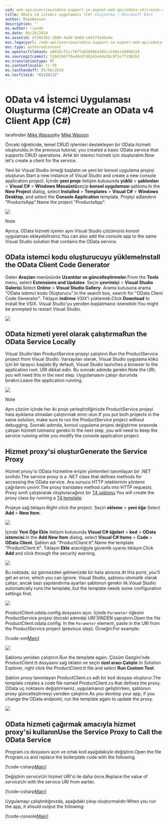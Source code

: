 ```yaml
---
uid: web-api/overview/odata-support-in-aspnet-web-api/odata-v4/create-an-odata-v4-client-app
title: OData v4 istemci uygulaması (C#) oluşturma | Microsoft Docs
author: MikeWasson
description: ''
ms.author: riande
ms.date: 06/26/2014
ms.assetid: 47202362-3808-4add-9a69-c9d1f91d5e4e
msc.legacyurl: /web-api/overview/odata-support-in-aspnet-web-api/odata-v4/create-an-odata-v4-client-app
msc.type: authoredcontent
ms.openlocfilehash: a0016cf2cc7bffe6268664395ccb38e140090310
ms.sourcegitcommit: 51b01b6ff8edde57d8243e4da28c9f1e7f1962b2
ms.translationtype: MT
ms.contentlocale: tr-TR
ms.lasthandoff: 05/06/2019
ms.locfileid: "65126132"
---
```

# <a name="create-an-odata-v4-client-app-c"></a><span data-ttu-id="fb67e-102">OData v4 İstemci Uygulaması Oluşturma (C#)</span><span class="sxs-lookup"><span data-stu-id="fb67e-102">Create an OData v4 Client App (C#)</span></span>

<span data-ttu-id="fb67e-103">tarafından [Mike Wasson](https://github.com/MikeWasson)</span><span class="sxs-lookup"><span data-stu-id="fb67e-103">by [Mike Wasson](https://github.com/MikeWasson)</span></span>

<span data-ttu-id="fb67e-104">Önceki öğreticide, temel CRUD işlemleri destekleyen bir OData hizmeti oluşturuldu.</span><span class="sxs-lookup"><span data-stu-id="fb67e-104">In the previous tutorial, you created a basic OData service that supports CRUD operations.</span></span> <span data-ttu-id="fb67e-105">Artık bir istemci hizmeti için oluşturalım.</span><span class="sxs-lookup"><span data-stu-id="fb67e-105">Now let's create a client for the service.</span></span>

<span data-ttu-id="fb67e-106">Yeni bir Visual Studio örneği başlatın ve yeni bir konsol uygulama projesi oluşturun.</span><span class="sxs-lookup"><span data-stu-id="fb67e-106">Start a new instance of Visual Studio and create a new console application project.</span></span> <span data-ttu-id="fb67e-107">İçinde **yeni proje** iletişim kutusunda **yüklü** &gt; **şablonları** &gt; **Visual C#** &gt; **Windows Masaüstü**seçip **konsol uygulaması** şablonu.</span><span class="sxs-lookup"><span data-stu-id="fb67e-107">In the **New Project** dialog, select **Installed** &gt; **Templates** &gt; **Visual C#** &gt; **Windows Desktop**, and select the **Console Application** template.</span></span> <span data-ttu-id="fb67e-108">Projeyi adlandırın &quot;ProductsApp&quot;.</span><span class="sxs-lookup"><span data-stu-id="fb67e-108">Name the project &quot;ProductsApp&quot;.</span></span>

![](create-an-odata-v4-client-app/_static/image1.png)

> [!NOTE]
> <span data-ttu-id="fb67e-109">Ayrıca, OData hizmeti içeren aynı Visual Studio çözümünü konsol uygulaması ekleyebilirsiniz.</span><span class="sxs-lookup"><span data-stu-id="fb67e-109">You can also add the console app to the same Visual Studio solution that contains the OData service.</span></span>

## <a name="install-the-odata-client-code-generator"></a><span data-ttu-id="fb67e-110">OData istemci kodu oluşturucuyu yükleme</span><span class="sxs-lookup"><span data-stu-id="fb67e-110">Install the OData Client Code Generator</span></span>

<span data-ttu-id="fb67e-111">Gelen **Araçları** menüsünde **Uzantılar ve güncelleştirmeler**.</span><span class="sxs-lookup"><span data-stu-id="fb67e-111">From the **Tools** menu, select **Extensions and Updates**.</span></span> <span data-ttu-id="fb67e-112">Seçin **çevrimiçi** &gt; **Visual Studio Galerisi**.</span><span class="sxs-lookup"><span data-stu-id="fb67e-112">Select **Online** &gt; **Visual Studio Gallery**.</span></span> <span data-ttu-id="fb67e-113">Arama kutusuna arama &quot;OData istemci kodu Oluşturucu&quot;.</span><span class="sxs-lookup"><span data-stu-id="fb67e-113">In the search box, search for &quot;OData Client Code Generator&quot;.</span></span> <span data-ttu-id="fb67e-114">Tıklayın **indirme** VSIX'i yüklemek.</span><span class="sxs-lookup"><span data-stu-id="fb67e-114">Click **Download** to install the VSIX.</span></span> <span data-ttu-id="fb67e-115">Visual Studio'yu yeniden başlatmanız istenebilir.</span><span class="sxs-lookup"><span data-stu-id="fb67e-115">You might be prompted to restart Visual Studio.</span></span>

[![](create-an-odata-v4-client-app/_static/image3.png)](create-an-odata-v4-client-app/_static/image2.png)

## <a name="run-the-odata-service-locally"></a><span data-ttu-id="fb67e-116">OData hizmeti yerel olarak çalıştırma</span><span class="sxs-lookup"><span data-stu-id="fb67e-116">Run the OData Service Locally</span></span>

<span data-ttu-id="fb67e-117">Visual Studio'dan ProductService projeyi çalıştırın.</span><span class="sxs-lookup"><span data-stu-id="fb67e-117">Run the ProductService project from Visual Studio.</span></span> <span data-ttu-id="fb67e-118">Varsayılan olarak, Visual Studio uygulama kökü için bir tarayıcı başlatır.</span><span class="sxs-lookup"><span data-stu-id="fb67e-118">By default, Visual Studio launches a browser to the application root.</span></span> <span data-ttu-id="fb67e-119">URI dikkat edin. Bu sonraki adımda gerekir.</span><span class="sxs-lookup"><span data-stu-id="fb67e-119">Note the URI; you will need this in the next step.</span></span> <span data-ttu-id="fb67e-120">Uygulamasını çalışır durumda bırakın.</span><span class="sxs-lookup"><span data-stu-id="fb67e-120">Leave the application running.</span></span>

![](create-an-odata-v4-client-app/_static/image4.png)

> [!NOTE]
> <span data-ttu-id="fb67e-121">Aynı çözüm içinde her iki proje yerleştirdiğinizde ProductService projeyi hata ayıklama olmadan çalıştırmak emin olun.</span><span class="sxs-lookup"><span data-stu-id="fb67e-121">If you put both projects in the same solution, make sure to run the ProductService project without debugging.</span></span> <span data-ttu-id="fb67e-122">Sonraki adımda, konsol uygulama projesi değiştirme sırasında çalışan hizmeti tutmanız gerekir.</span><span class="sxs-lookup"><span data-stu-id="fb67e-122">In the next step, you will need to keep the service running while you modify the console application project.</span></span>

## <a name="generate-the-service-proxy"></a><span data-ttu-id="fb67e-123">Hizmet proxy'si oluştur</span><span class="sxs-lookup"><span data-stu-id="fb67e-123">Generate the Service Proxy</span></span>

<span data-ttu-id="fb67e-124">Hizmet proxy'si OData hizmetine erişim yöntemleri tanımlayan bir .NET sınıfıdır.</span><span class="sxs-lookup"><span data-stu-id="fb67e-124">The service proxy is a .NET class that defines methods for accessing the OData service.</span></span> <span data-ttu-id="fb67e-125">Ara sunucu HTTP isteklerinin yöntemi çağrılarını çevirir.</span><span class="sxs-lookup"><span data-stu-id="fb67e-125">The proxy translates method calls into HTTP requests.</span></span> <span data-ttu-id="fb67e-126">Proxy sınıfı çalıştırarak oluşturacağınız bir [T4 şablonu](https://msdn.microsoft.com/library/bb126445.aspx).</span><span class="sxs-lookup"><span data-stu-id="fb67e-126">You will create the proxy class by running a [T4 template](https://msdn.microsoft.com/library/bb126445.aspx).</span></span>

<span data-ttu-id="fb67e-127">Projeye sağ tıklayın.</span><span class="sxs-lookup"><span data-stu-id="fb67e-127">Right-click the project.</span></span> <span data-ttu-id="fb67e-128">Seçin **ekleme** &gt; **yeni öğe**.</span><span class="sxs-lookup"><span data-stu-id="fb67e-128">Select **Add** &gt; **New Item**.</span></span>

![](create-an-odata-v4-client-app/_static/image5.png)

<span data-ttu-id="fb67e-129">İçinde **Yeni Öğe Ekle** iletişim kutusunda **Visual C# öğeleri** &gt; **kod** &gt; **OData istemcisi**.</span><span class="sxs-lookup"><span data-stu-id="fb67e-129">In the **Add New Item** dialog, select **Visual C# Items** &gt; **Code** &gt; **OData Client**.</span></span> <span data-ttu-id="fb67e-130">Şablon adı &quot;ProductClient.tt&quot;.</span><span class="sxs-lookup"><span data-stu-id="fb67e-130">Name the template &quot;ProductClient.tt&quot;.</span></span> <span data-ttu-id="fb67e-131">Tıklayın **Ekle** aracılığıyla güvenlik uyarısı tıklayın.</span><span class="sxs-lookup"><span data-stu-id="fb67e-131">Click **Add** and click through the security warning.</span></span>

[![](create-an-odata-v4-client-app/_static/image7.png)](create-an-odata-v4-client-app/_static/image6.png)

<span data-ttu-id="fb67e-132">Bu noktada, siz görmezden gelmenizde bir hata alırsınız.</span><span class="sxs-lookup"><span data-stu-id="fb67e-132">At this point, you'll get an error, which you can ignore.</span></span> <span data-ttu-id="fb67e-133">Visual Studio, şablonu otomatik olarak çalışır, ancak bazı yapılandırma ayarları şablonun gerekir ilk.</span><span class="sxs-lookup"><span data-stu-id="fb67e-133">Visual Studio automatically runs the template, but the template needs some configuration settings first.</span></span>

[![](create-an-odata-v4-client-app/_static/image9.png)](create-an-odata-v4-client-app/_static/image8.png)

<span data-ttu-id="fb67e-134">ProductClient.odata.config dosyasını açın. İçinde `Parameter` öğesini ProductService projesi (önceki adımda) URI'SİNDEN yapıştırın.</span><span class="sxs-lookup"><span data-stu-id="fb67e-134">Open the file ProductClient.odata.config. In the `Parameter` element, paste in the URI from the ProductService project (previous step).</span></span> <span data-ttu-id="fb67e-135">Örneğin:</span><span class="sxs-lookup"><span data-stu-id="fb67e-135">For example:</span></span>

[!code-xml[Main](create-an-odata-v4-client-app/samples/sample1.xml)]

[![](create-an-odata-v4-client-app/_static/image11.png)](create-an-odata-v4-client-app/_static/image10.png)

<span data-ttu-id="fb67e-136">Şablonu yeniden çalıştırın.</span><span class="sxs-lookup"><span data-stu-id="fb67e-136">Run the template again.</span></span> <span data-ttu-id="fb67e-137">Çözüm Gezgini'nde ProductClient.tt dosyasını sağ tıklatın ve seçin **özel aracı Çalıştır**.</span><span class="sxs-lookup"><span data-stu-id="fb67e-137">In Solution Explorer, right click the ProductClient.tt file and select **Run Custom Tool**.</span></span>

<span data-ttu-id="fb67e-138">Şablon proxy tanımlayan ProductClient.cs adlı bir kod dosyası oluşturur.</span><span class="sxs-lookup"><span data-stu-id="fb67e-138">The template creates a code file named ProductClient.cs that defines the proxy.</span></span> <span data-ttu-id="fb67e-139">OData uç noktasını değiştirirseniz, uygulamanızı geliştirirken, şablonun proxy güncelleştirmeyi yeniden çalıştırın.</span><span class="sxs-lookup"><span data-stu-id="fb67e-139">As you develop your app, if you change the OData endpoint, run the template again to update the proxy.</span></span>

![](create-an-odata-v4-client-app/_static/image12.png)

## <a name="use-the-service-proxy-to-call-the-odata-service"></a><span data-ttu-id="fb67e-140">OData hizmeti çağırmak amacıyla hizmet proxy'si kullanın</span><span class="sxs-lookup"><span data-stu-id="fb67e-140">Use the Service Proxy to Call the OData Service</span></span>

<span data-ttu-id="fb67e-141">Program.cs dosyasını açın ve ortak kod aşağıdakiyle değiştirin.</span><span class="sxs-lookup"><span data-stu-id="fb67e-141">Open the file Program.cs and replace the boilerplate code with the following.</span></span>

[!code-csharp[Main](create-an-odata-v4-client-app/samples/sample2.cs)]

<span data-ttu-id="fb67e-142">Değiştirin *serviceUri* hizmet URI'si ile daha önce.</span><span class="sxs-lookup"><span data-stu-id="fb67e-142">Replace the value of *serviceUri* with the service URI from earlier.</span></span>

[!code-csharp[Main](create-an-odata-v4-client-app/samples/sample3.cs)]

<span data-ttu-id="fb67e-143">Uygulamayı çalıştırdığınızda, aşağıdaki çıkışı oluşturmalıdır:</span><span class="sxs-lookup"><span data-stu-id="fb67e-143">When you run the app, it should output the following:</span></span>

[!code-console[Main](create-an-odata-v4-client-app/samples/sample4.cmd)]
